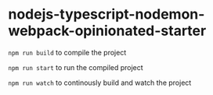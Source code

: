 # nodejs-typescript-nodemon-webpack-opinionated-starter

`npm run build` to compile the project

`npm run start` to run the compiled project

`npm run watch` to continously build and watch the project 
